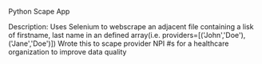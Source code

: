 Python Scape App 

Description: Uses Selenium to webscrape an adjacent file containing
a lisk of firstname, last name in an defined array(i.e. providers=[('John','Doe'),('Jane','Doe')])
Wrote this to scape provider NPI #s for a healthcare organization to improve data quality
